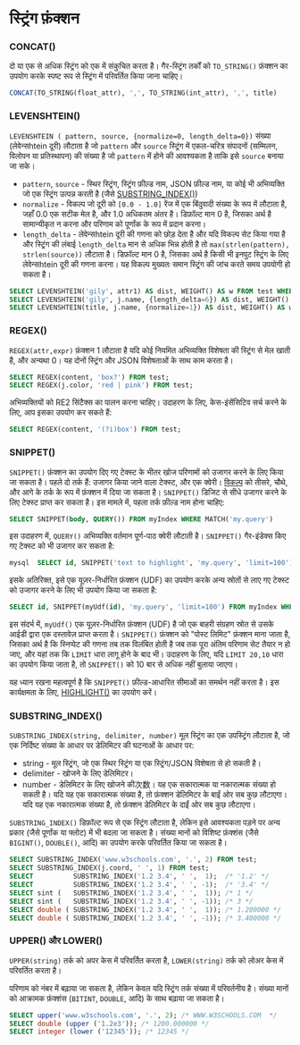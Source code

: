 # स्ट्रिंग फ़ंक्शन

### CONCAT()
दो या एक से अधिक स्ट्रिंग को एक में संकुचित करता है। गैर-स्ट्रिंग तर्कों को `TO_STRING()` फ़ंक्शन का उपयोग करके स्पष्ट रूप से स्ट्रिंग में परिवर्तित किया जाना चाहिए।

```sql
CONCAT(TO_STRING(float_attr), ',', TO_STRING(int_attr), ',', title)
```

### LEVENSHTEIN()
`LEVENSHTEIN ( pattern, source, {normalize=0, length_delta=0})` संख्या (लेवेन्सhtein दूरी) लौटाता है जो `pattern` और `source` स्ट्रिंग में एकल-चरित्र संपादनों (सम्मिलन, विलोपन या प्रतिस्थापन) की संख्या है जो `pattern` में होने की आवश्यकता है ताकि इसे `source` बनाया जा सके।

   * `pattern`, `source` - स्थिर स्ट्रिंग, स्ट्रिंग फ़ील्ड नाम, JSON फ़ील्ड नाम, या कोई भी अभिव्यक्ति जो एक स्ट्रिंग उत्पन्न करती है (जैसे [SUBSTRING_INDEX()](../Functions/String_functions.md#SUBSTRING_INDEX%28%29))
   * `normalize` - विकल्प जो दूरी को `[0.0 - 1.0]` रेंज में एक बिंदुवादी संख्या के रूप में लौटाता है, जहाँ 0.0 एक सटीक मेल है, और 1.0 अधिकतम अंतर है। डिफ़ॉल्ट मान 0 है, जिसका अर्थ है सामान्यीकृत न करना और परिणाम को पूर्णांक के रूप में प्रदान करना।
   * `length_delta` - लेवेन्सhtein दूरी की गणना को छोड़ देता है और यदि विकल्प सेट किया गया है और स्ट्रिंग की लंबाई `length_delta` मान से अधिक भिन्न होती है तो `max(strlen(pattern), strlen(source))` लौटाता है। डिफ़ॉल्ट मान 0 है, जिसका अर्थ है किसी भी इनपुट स्ट्रिंग के लिए लेवेन्सhtein दूरी की गणना करना। यह विकल्प मुख्यतः समान स्ट्रिंग की जांच करते समय उपयोगी हो सकता है।

``` sql
SELECT LEVENSHTEIN('gily', attr1) AS dist, WEIGHT() AS w FROM test WHERE MATCH('test') ORDER BY w DESC, dist ASC;
SELECT LEVENSHTEIN('gily', j.name, {length_delta=6}) AS dist, WEIGHT() AS w FROM test WHERE MATCH('test') ORDER BY w DESC;
SELECT LEVENSHTEIN(title, j.name, {normalize=1}) AS dist, WEIGHT() AS w FROM test WHERE MATCH ('test') ORDER BY w DESC, dist ASC;
```

### REGEX()
`REGEX(attr,expr)` फ़ंक्शन 1 लौटाता है यदि कोई नियमित अभिव्यक्ति विशेषता की स्ट्रिंग से मेल खाती है, और अन्यथा 0। यह दोनों स्ट्रिंग और JSON विशेषताओं के साथ काम करता है।

```sql
SELECT REGEX(content, 'box?') FROM test;
SELECT REGEX(j.color, 'red | pink') FROM test;
```

अभिव्यक्तियों को RE2 सिंटैक्स का पालन करना चाहिए। उदाहरण के लिए, केस-इंसेंसिटिव सर्च करने के लिए, आप इसका उपयोग कर सकते हैं:
```sql
SELECT REGEX(content, '(?i)box') FROM test;
```

### SNIPPET()
`SNIPPET()` फ़ंक्शन का उपयोग दिए गए टेक्स्ट के भीतर खोज परिणामों को उजागर करने के लिए किया जा सकता है। पहले दो तर्क हैं: उजागर किया जाने वाला टेक्स्ट, और एक क्वेरी। [विकल्प](../Searching/Highlighting.md#Highlighting-options) को तीसरे, चौथे, और आगे के तर्क के रूप में फ़ंक्शन में दिया जा सकता है। `SNIPPET()` डिजिट से सीधे उजागर करने के लिए टेक्स्ट प्राप्त कर सकता है। इस मामले में, पहला तर्क फ़ील्ड नाम होना चाहिए:

```sql
SELECT SNIPPET(body, QUERY()) FROM myIndex WHERE MATCH('my.query')
```

इस उदाहरण में, `QUERY()` अभिव्यक्ति वर्तमान पूर्ण-पाठ क्वेरी लौटाती है। `SNIPPET()` गैर-इंडेक्स किए गए टेक्स्ट को भी उजागर कर सकता है:

```sql
mysql  SELECT id, SNIPPET('text to highlight', 'my.query', 'limit=100') FROM myIndex WHERE MATCH('my.query')
```

इसके अतिरिक्त, इसे एक यूज़र-निर्धारित फ़ंक्शन (UDF) का उपयोग करके अन्य स्रोतों से लाए गए टेक्स्ट को उजागर करने के लिए भी उपयोग किया जा सकता है:

```sql
SELECT id, SNIPPET(myUdf(id), 'my.query', 'limit=100') FROM myIndex WHERE MATCH('my.query')
```

इस संदर्भ में, `myUdf()` एक यूज़र-निर्धारित फ़ंक्शन (UDF) है जो एक बाहरी संग्रहण स्रोत से उसके आईडी द्वारा एक दस्तावेज़ प्राप्त करता है। `SNIPPET()` फ़ंक्शन को "पोस्ट लिमिट" फ़ंक्शन माना जाता है, जिसका अर्थ है कि स्निप्पेट की गणना तब तक विलंबित होती है जब तक पूरा अंतिम परिणाम सेट तैयार न हो जाए, और यहां तक कि `LIMIT` धारा लागू होने के बाद भी। उदाहरण के लिए, यदि `LIMIT 20,10` धारा का उपयोग किया जाता है, तो `SNIPPET()` को 10 बार से अधिक नहीं बुलाया जाएगा।

यह ध्यान रखना महत्वपूर्ण है कि `SNIPPET()` फ़ील्ड-आधारित सीमाओं का समर्थन नहीं करता है। इस कार्यक्षमता के लिए, [HIGHLIGHT()](../Searching/Highlighting.md#Highlighting-via-SQL) का उपयोग करें।

### SUBSTRING_INDEX()

<!-- example substring_index -->
`SUBSTRING_INDEX(string, delimiter, number)` मूल स्ट्रिंग का एक उपस्ट्रिंग लौटाता है, जो एक निर्दिष्ट संख्या के आधार पर डेलिमिटर की घटनाओं के आधार पर:

   *   string - मूल स्ट्रिंग, जो एक स्थिर स्ट्रिंग या एक स्ट्रिंग/JSON विशेषता से हो सकती है।
   *   delimiter - खोजने के लिए डेलिमिटर।
   *   number - डेलिमिटर के लिए खोजने की次数। यह एक सकारात्मक या नकारात्मक संख्या हो सकती है। यदि यह एक सकारात्मक संख्या है, तो फ़ंक्शन डेलिमिटर के बाईं ओर सब कुछ लौटाएगा। यदि यह एक नकारात्मक संख्या है, तो फ़ंक्शन डेलिमिटर के दाईं ओर सब कुछ लौटाएगा।

`SUBSTRING_INDEX()` डिफ़ॉल्ट रूप से एक स्ट्रिंग लौटाता है, लेकिन इसे आवश्यकता पड़ने पर अन्य प्रकार (जैसे पूर्णांक या फ्लोट) में भी बदला जा सकता है। संख्या मानों को विशिष्ट फ़ंक्शंस (जैसे `BIGINT()`, `DOUBLE()`, आदि) का उपयोग करके परिवर्तित किया जा सकता है।

<!-- request SQL -->
```sql
SELECT SUBSTRING_INDEX('www.w3schools.com', '.', 2) FROM test;
SELECT SUBSTRING_INDEX(j.coord, ' ', 1) FROM test;
SELECT          SUBSTRING_INDEX('1.2 3.4', ' ',  1);  /* '1.2' */
SELECT          SUBSTRING_INDEX('1.2 3.4', ' ', -1);  /* '3.4' */
SELECT sint (   SUBSTRING_INDEX('1.2 3.4', ' ',  1)); /* 1 */
SELECT sint (   SUBSTRING_INDEX('1.2 3.4', ' ', -1)); /* 3 */
SELECT double ( SUBSTRING_INDEX('1.2 3.4', ' ',  1)); /* 1.200000 */
SELECT double ( SUBSTRING_INDEX('1.2 3.4', ' ', -1)); /* 3.400000 */
```

<!-- end -->

### UPPER() और LOWER()

`UPPER(string)` तर्क को अपर केस में परिवर्तित करता है, `LOWER(string)` तर्क को लोअर केस में परिवर्तित करता है।

परिणाम को नंबर में बढ़ाया जा सकता है, लेकिन केवल यदि स्ट्रिंग तर्क संख्या में परिवर्तनीय है। संख्या मानों को आक्रामक फ़ंक्शंस (`BITINT`, `DOUBLE`, आदि) के साथ बढ़ाया जा सकता है।

```sql
SELECT upper('www.w3schools.com', '.', 2); /* WWW.W3SCHOOLS.COM  */
SELECT double (upper ('1.2e3')); /* 1200.000000 */
SELECT integer (lower ('12345')); /* 12345 */
```
<!-- proofread -->
